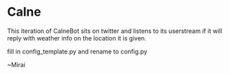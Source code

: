 # Calne

This iteration of CalneBot sits on twitter and listens to its userstream
if it will reply with weather info on the location it is given.

fill in config_template.py and rename to config.py

~Mirai